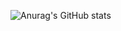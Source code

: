 ![Anurag's GitHub stats](https://github-readme-stats.vercel.app/api?username=notARYKA&show_icons=true&theme=radical)
